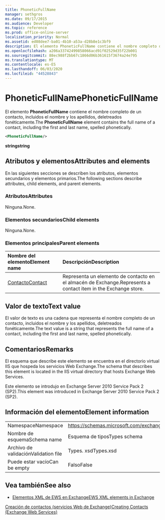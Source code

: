 ```yaml
---
title: PhoneticFullName
manager: sethgros
ms.date: 09/17/2015
ms.audience: Developer
ms.topic: reference
ms.prod: office-online-server
localization_priority: Normal
ms.assetid: ed08dee7-ba01-4b10-a53a-d28b8e1c3bf9
description: El elemento PhoneticFullName contiene el nombre completo de un contacto, incluidos el nombre y los apellidos, deletreados fonéticamente.
ms.openlocfilehash: a206a33742499858066acd91f02529d35f22b001
ms.sourcegitcommit: 88ec988f2bb67c1866d06b361615f3674a24e795
ms.translationtype: MT
ms.contentlocale: es-ES
ms.lasthandoff: 06/03/2020
ms.locfileid: "44528843"
---
```

# <a name="phoneticfullname"></a><span data-ttu-id="03180-103">PhoneticFullName</span><span class="sxs-lookup"><span data-stu-id="03180-103">PhoneticFullName</span></span>

<span data-ttu-id="03180-104">El elemento **PhoneticFullName** contiene el nombre completo de un contacto, incluidos el nombre y los apellidos, deletreados fonéticamente.</span><span class="sxs-lookup"><span data-stu-id="03180-104">The **PhoneticFullName** element contains the full name of a contact, including the first and last name, spelled phonetically.</span></span> 
  
```XML
<PhoneticFullName/>
```

 <span data-ttu-id="03180-105">**string**</span><span class="sxs-lookup"><span data-stu-id="03180-105">**string**</span></span>
## <a name="attributes-and-elements"></a><span data-ttu-id="03180-106">Atributos y elementos</span><span class="sxs-lookup"><span data-stu-id="03180-106">Attributes and elements</span></span>

<span data-ttu-id="03180-107">En las siguientes secciones se describen los atributos, elementos secundarios y elementos primarios.</span><span class="sxs-lookup"><span data-stu-id="03180-107">The following sections describe attributes, child elements, and parent elements.</span></span>
  
### <a name="attributes"></a><span data-ttu-id="03180-108">Atributos</span><span class="sxs-lookup"><span data-stu-id="03180-108">Attributes</span></span>

<span data-ttu-id="03180-109">Ninguna.</span><span class="sxs-lookup"><span data-stu-id="03180-109">None.</span></span>
  
### <a name="child-elements"></a><span data-ttu-id="03180-110">Elementos secundarios</span><span class="sxs-lookup"><span data-stu-id="03180-110">Child elements</span></span>

<span data-ttu-id="03180-111">Ninguna.</span><span class="sxs-lookup"><span data-stu-id="03180-111">None.</span></span>
  
### <a name="parent-elements"></a><span data-ttu-id="03180-112">Elementos principales</span><span class="sxs-lookup"><span data-stu-id="03180-112">Parent elements</span></span>

|<span data-ttu-id="03180-113">**Nombre del elemento**</span><span class="sxs-lookup"><span data-stu-id="03180-113">**Element name**</span></span>|<span data-ttu-id="03180-114">**Descripción**</span><span class="sxs-lookup"><span data-stu-id="03180-114">**Description**</span></span>|
|:-----|:-----|
|[<span data-ttu-id="03180-115">Contacto</span><span class="sxs-lookup"><span data-stu-id="03180-115">Contact</span></span>](contact.md) <br/> |<span data-ttu-id="03180-116">Representa un elemento de contacto en el almacén de Exchange.</span><span class="sxs-lookup"><span data-stu-id="03180-116">Represents a contact item in the Exchange store.</span></span>  <br/> |
   
## <a name="text-value"></a><span data-ttu-id="03180-117">Valor de texto</span><span class="sxs-lookup"><span data-stu-id="03180-117">Text value</span></span>

<span data-ttu-id="03180-118">El valor de texto es una cadena que representa el nombre completo de un contacto, incluidos el nombre y los apellidos, deletreados fonéticamente.</span><span class="sxs-lookup"><span data-stu-id="03180-118">The text value is a string that represents the full name of a contact, including the first and last name, spelled phonetically.</span></span>
  
## <a name="remarks"></a><span data-ttu-id="03180-119">Comentarios</span><span class="sxs-lookup"><span data-stu-id="03180-119">Remarks</span></span>

<span data-ttu-id="03180-120">El esquema que describe este elemento se encuentra en el directorio virtual IIS que hospeda los servicios Web Exchange.</span><span class="sxs-lookup"><span data-stu-id="03180-120">The schema that describes this element is located in the IIS virtual directory that hosts Exchange Web Services.</span></span>
  
<span data-ttu-id="03180-121">Este elemento se introdujo en Exchange Server 2010 Service Pack 2 (SP2).</span><span class="sxs-lookup"><span data-stu-id="03180-121">This element was introduced in Exchange Server 2010 Service Pack 2 (SP2).</span></span>
  
## <a name="element-information"></a><span data-ttu-id="03180-122">Información del elemento</span><span class="sxs-lookup"><span data-stu-id="03180-122">Element information</span></span>

|||
|:-----|:-----|
|<span data-ttu-id="03180-123">Namespace</span><span class="sxs-lookup"><span data-stu-id="03180-123">Namespace</span></span>  <br/> |https://schemas.microsoft.com/exchange/services/2006/types  <br/> |
|<span data-ttu-id="03180-124">Nombre de esquema</span><span class="sxs-lookup"><span data-stu-id="03180-124">Schema name</span></span>  <br/> |<span data-ttu-id="03180-125">Esquema de tipos</span><span class="sxs-lookup"><span data-stu-id="03180-125">Types schema</span></span>  <br/> |
|<span data-ttu-id="03180-126">Archivo de validación</span><span class="sxs-lookup"><span data-stu-id="03180-126">Validation file</span></span>  <br/> |<span data-ttu-id="03180-127">Types. xsd</span><span class="sxs-lookup"><span data-stu-id="03180-127">Types.xsd</span></span>  <br/> |
|<span data-ttu-id="03180-128">Puede estar vacío</span><span class="sxs-lookup"><span data-stu-id="03180-128">Can be empty</span></span>  <br/> |<span data-ttu-id="03180-129">Falso</span><span class="sxs-lookup"><span data-stu-id="03180-129">False</span></span>  <br/> |
   
## <a name="see-also"></a><span data-ttu-id="03180-130">Vea también</span><span class="sxs-lookup"><span data-stu-id="03180-130">See also</span></span>



- [<span data-ttu-id="03180-131">Elementos XML de EWS en Exchange</span><span class="sxs-lookup"><span data-stu-id="03180-131">EWS XML elements in Exchange</span></span>](ews-xml-elements-in-exchange.md)


[<span data-ttu-id="03180-132">Creación de contactos (servicios Web de Exchange)</span><span class="sxs-lookup"><span data-stu-id="03180-132">Creating Contacts (Exchange Web Services)</span></span>](https://msdn.microsoft.com/library/4845917e-70d1-481c-bbd7-011ec6571789%28Office.15%29.aspx)

